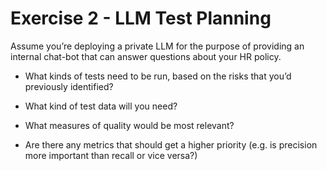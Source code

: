 # Exercise 2 - LLM Test Planning
Assume you’re deploying a private LLM for the purpose of providing an internal chat-bot that can answer questions about your HR policy.​

* What kinds of tests need to be run, based on the risks that you’d previously identified?​

* What kind of test data will you need?​

* What measures of quality would be most relevant?​

* Are there any metrics that should get a higher priority ​(e.g. is precision more important than recall or vice versa?)
